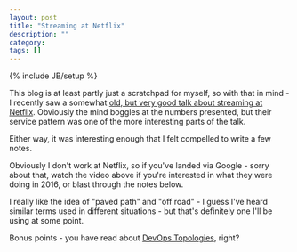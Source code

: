 ```yaml
---
layout: post
title: "Streaming at Netflix"
description: ""
category: 
tags: []
---
```

{% include JB/setup %}

This blog is at least partly just a scratchpad for myself, so with that in mind - I recently saw a somewhat [old, but very good talk about streaming at Netflix](https://youtu.be/WuRazsX-MBY). Obviously the mind boggles at the numbers presented, but their service pattern was one of the more interesting parts of the talk.

Either way, it was interesting enough that I felt compelled to write a few notes.

Obviously I don't work at Netflix, so if you've landed via Google - sorry about that, watch the video above if you're interested in what they were doing in 2016, or blast through the notes below.

<script src="https://gist.github.com/the-frey/f1a59c77e82d14d7e491c6e61b3f30e0.js"></script>

I really like the idea of "paved path" and "off road" - I guess I've heard similar terms used in different situations - but that's definitely one I'll be using at some point.

Bonus points - you have read about [DevOps Topologies](https://web.devopstopologies.com/), right?